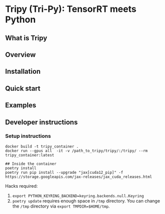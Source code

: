 # Tripy (Tri-Py): TensorRT meets Python

##  What is Tripy

## Overview

## Installation

## Quick start

## Examples


## Developer instructions

### Setup instructions

```
docker build -t tripy_container .
docker run --gpus all  -it -v /path_to_tripy/tripy/:/tripy/ --rm tripy_container:latest

## Inside the container
poetry install
poetry run pip install --upgrade "jax[cuda12_pip]" -f https://storage.googleapis.com/jax-releases/jax_cuda_releases.html
```

Hacks required:
1.  ```export PYTHON_KEYRING_BACKEND=keyring.backends.null.Keyring```
2. `poetry update` requires enough space in `/tmp` directory. You can change the `/tmp` directory via `export TMPDIR=$HOME/tmp`.
